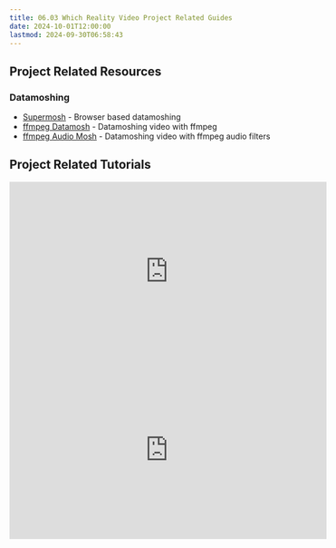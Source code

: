 ```yaml
---
title: 06.03 Which Reality Video Project Related Guides
date: 2024-10-01T12:00:00
lastmod: 2024-09-30T06:58:43
---
```


## Project Related Resources

### Datamoshing

- [Supermosh](https://supermosh.github.io/) - Browser based datamoshing
- [ffmpeg Datamosh](https://github.com/whatmakeart/ffmpeg-datamosh) - Datamoshing video with ffmpeg
- [ffmpeg Audio Mosh](https://github.com/whatmakeart/ffmpeg-audio-mosh) - Datamoshing video with ffmpeg audio filters

## Project Related Tutorials

<div class="video-grid">

<div class="iframe-16-9-container">
<iframe class="youTubeIframe" width="560" height="315" src="https://www.youtube.com/embed/kO66kv92lrE?rel=0" title="YouTube video player" frameborder="0" allow="accelerometer; autoplay; clipboard-write; encrypted-media; gyroscope; picture-in-picture; web-share" allowfullscreen></iframe>
</div>

<div class="iframe-16-9-container">
<iframe class="youTubeIframe" width="560" height="315" src="https://www.youtube.com/embed/Uff37qypOgU?rel=0" title="YouTube video player" frameborder="0" allow="accelerometer; autoplay; clipboard-write; encrypted-media; gyroscope; picture-in-picture; web-share" allowfullscreen></iframe>
</div>

</div>
